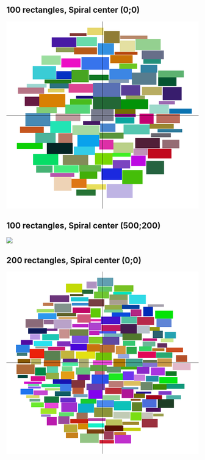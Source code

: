 ﻿## 100 rectangles, Spiral center (0;0)  
![](Images/tag-cloud-100-center.bmp)

## 100 rectangles, Spiral center (500;200)
![](Images/tag-cloud-100-first-quarter.bmp)

## 200 rectangles, Spiral center (0;0)
![](Images/tag-cloud-200-center.bmp)
